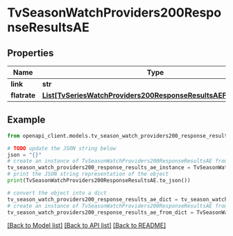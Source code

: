 # TvSeasonWatchProviders200ResponseResultsAE


## Properties

Name | Type | Description | Notes
------------ | ------------- | ------------- | -------------
**link** | **str** |  | [optional] 
**flatrate** | [**List[TvSeriesWatchProviders200ResponseResultsAEFlatrateInner]**](TvSeriesWatchProviders200ResponseResultsAEFlatrateInner.md) |  | [optional] 

## Example

```python
from openapi_client.models.tv_season_watch_providers200_response_results_ae import TvSeasonWatchProviders200ResponseResultsAE

# TODO update the JSON string below
json = "{}"
# create an instance of TvSeasonWatchProviders200ResponseResultsAE from a JSON string
tv_season_watch_providers200_response_results_ae_instance = TvSeasonWatchProviders200ResponseResultsAE.from_json(json)
# print the JSON string representation of the object
print(TvSeasonWatchProviders200ResponseResultsAE.to_json())

# convert the object into a dict
tv_season_watch_providers200_response_results_ae_dict = tv_season_watch_providers200_response_results_ae_instance.to_dict()
# create an instance of TvSeasonWatchProviders200ResponseResultsAE from a dict
tv_season_watch_providers200_response_results_ae_from_dict = TvSeasonWatchProviders200ResponseResultsAE.from_dict(tv_season_watch_providers200_response_results_ae_dict)
```
[[Back to Model list]](../README.md#documentation-for-models) [[Back to API list]](../README.md#documentation-for-api-endpoints) [[Back to README]](../README.md)


